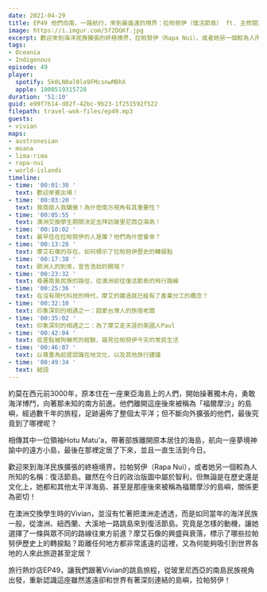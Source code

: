 ```yaml
---
date: 2021-04-29
title: EP49 他們向南，一路航行，來到最遙遠的境界：拉帕努伊（復活節島） ft. 主修閱讀、副修旅行的大學生 Vivian
image: https://i.imgur.com/5f2DGKf.jpg
excerpt: 歡迎來到海洋民族擴張的終極境界，拉帕努伊（Rapa Nui），或者她另一個較為人所知的名稱：復活節島。雖然在今日的政治版圖中屬於智利，但無論是在歷史還是文化上，她都和其他太平洋海島、甚至是那座後來被稱為福爾摩沙的島嶼，關係更為密切！讓我們跟著Vivian的跳島旅程，從玻里尼西亞的南島民族視角出發，重新認識這座雖然遙遠卻和世界有著深刻連結的島嶼吧！
tags:
- Oceania
- Indigenous
episode: 49
player:
  spotify: 5k0LN0al0la9FMcsnwMBhX
  apple: 1000519315728
duration: '51:10'
guid: e99f7614-d82f-42bc-9b23-1f251592f522
filepath: travel-wok-files/ep49.mp3
guests:
- vivian
maps:
- austronesian
- moana
- lima-rima
- rapa-nui
- world-islands
timeline:
- time: '00:01:30 '
  text: 歡迎來賓出場！
- time: '00:03:20 '
  text: 我南部人我驕傲！為什麼南方視角有其重要性？
- time: '00:05:55 '
  text: 澳洲交換學生期間決定去拜訪玻里尼西亞海島！
- time: '00:10:02 '
  text: 最早住在拉帕努伊的人是誰？他們為什麼會來？
- time: '00:13:28 '
  text: 摩艾石像的存在，如何標示了拉帕努伊歷史的轉捩點
- time: '00:17:38 '
  text: 歐洲人的到來，宣告浩劫的開端？
- time: '00:23:32 '
  text: 尋著南島民族的路徑，從澳洲前往復活節島的飛行路線
- time: '00:25:36 '
  text: 在沒有現代科技的時代，摩艾的建造就已經有了產業分工的概念？
- time: '00:32:10 '
  text: 印象深刻的相遇之一：超愛台灣人的旅宿老闆
- time: '00:35:02 '
  text: 印象深刻的相遇之二：為了摩艾走天涯的美國人Paul
- time: '00:42:04 '
  text: 從差點被狗嚇死的經驗，窺見拉帕努伊今天的常民生活
- time: '00:46:07 '
  text: 以尊重為前提認識在地文化，以及其他旅行建議
- time: '00:49:34 '
  text: 結語
---
```


約莫在西元前3000年，原本住在一座東亞海島上的人們，開始操著獨木舟，勇敢海洋博鬥，向著那未知的南方前進。他們離開這座後來被稱為「福爾摩沙」的島嶼，經過數千年的旅程，足跡遍佈了整個太平洋；但不斷向外擴張的他們，最後究竟到了哪裡呢？

相傳其中一位領袖Hotu Matu'a，帶著部族離開原本居住的海島，航向一座夢境神諭中的遠方小島，最後在那裡定居了下來，並且一直生活到今日。

歡迎來到海洋民族擴張的終極境界，拉帕努伊（Rapa Nui），或者她另一個較為人所知的名稱：復活節島。雖然在今日的政治版圖中屬於智利，但無論是在歷史還是文化上，她都和其他太平洋海島、甚至是那座後來被稱為福爾摩沙的島嶼，關係更為密切！

在澳洲交換學生時的Vivian，並沒有忙著把澳洲走透透，而是如同當年的海洋民族一般，從澳洲、紐西蘭、大溪地一路跳島來到復活節島。究竟是怎樣的動機，讓她選擇了一條與眾不同的路線往東方前進？摩艾石像的興盛與衰落，標示了哪些拉帕努伊歷史上的轉捩點？距離任何地方都非常遙遠的這裡，又為何能夠吸引到世界各地的人來此旅遊甚至定居？

旅行熱炒店EP49，讓我們跟著Vivian的跳島旅程，從玻里尼西亞的南島民族視角出發，重新認識這座雖然遙遠卻和世界有著深刻連結的島嶼，拉帕努伊！

